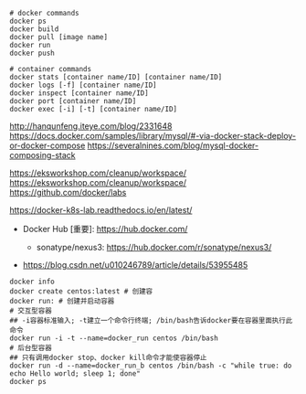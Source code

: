 
```shell
# docker commands
docker ps
docker build
docker pull [image name]
docker run
docker push

# container commands
docker stats [container name/ID] [container name/ID]
docker logs [-f] [container name/ID]
docker inspect [container name/ID]
docker port [container name/ID]
docker exec [-i] [-t] [container name/ID]
```



http://hanqunfeng.iteye.com/blog/2331648
https://docs.docker.com/samples/library/mysql/#-via-docker-stack-deploy-or-docker-compose
https://severalnines.com/blog/mysql-docker-composing-stack




https://eksworkshop.com/cleanup/workspace/
https://eksworkshop.com/cleanup/workspace/
https://github.com/docker/labs

https://docker-k8s-lab.readthedocs.io/en/latest/

- Docker Hub [重要]: https://hub.docker.com/
  - sonatype/nexus3: https://hub.docker.com/r/sonatype/nexus3/



- https://blog.csdn.net/u010246789/article/details/53955485

```shell
docker info
docker create centos:latest # 创建容
docker run: # 创建并启动容器
# 交互型容器
## -i容器标准输入; -t建立一个命令行终端; /bin/bash告诉docker要在容器里面执行此命令
docker run -i -t --name=docker_run centos /bin/bash
# 后台型容器
## 只有调用docker stop、docker kill命令才能使容器停止
docker run -d --name=docker_run_b centos /bin/bash -c "while true: do echo Hello world; sleep 1; done"
docker ps
```
